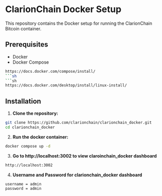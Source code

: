 
# ClarionChain Docker Setup

This repository contains the Docker setup for running the ClarionChain Bitcoin container.

## Prerequisites

- Docker
- Docker Compose
```sh
https://docs.docker.com/compose/install/
```sh
```sh
https://docs.docker.com/desktop/install/linux-install/
```

## Installation

1. **Clone the repository:**

```sh
git clone https://github.com/clarionchain/clarionchain_docker.git
cd clarionchain_docker
```


2. **Run the docker container:**
```sh
docker compose up -d
```


3. **Go to http://localhost:3002 to view claroinchain_docker dashboard**
```sh
http://localhost:3002
```


4. **Username and Password for clarionchain_docker dashboard**
```sh
username = admin
password = admin
```



